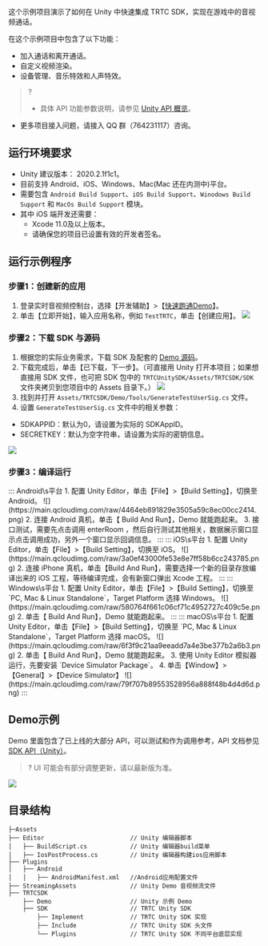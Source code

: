 这个示例项目演示了如何在 Unity 中快速集成 TRTC SDK，实现在游戏中的音视频通话。

在这个示例项目中包含了以下功能：
- 加入通话和离开通话。
- 自定义视频渲染。
- 设备管理、音乐特效和人声特效。

>?
>- 具体 API 功能参数说明，请参见 [Unity API 概览](https://cloud.tencent.com/document/product/647/55158)。
- 更多项目接入问题，请接入 QQ 群（764231117）咨询。

## 运行环境要求
- Unity 建议版本： 2020.2.1f1c1。
- 目前支持 Android、iOS、Windows、Mac(Mac 还在内测中)平台。
- 需要包含 `Android Build Support`、`iOS Build Support`、`Winodows Build Support` 和 `MacOs Build Support` 模块。
- 其中 iOS 端开发还需要：
  - Xcode 11.0及以上版本。
  - 请确保您的项目已设置有效的开发者签名。

## 运行示例程序
[](id:step1)
### 步骤1：创建新的应用
1. 登录实时音视频控制台，选择【开发辅助】>【[快速跑通Demo](https://console.cloud.tencent.com/trtc/quickstart)】。
2. 单击【立即开始】，输入应用名称，例如 `TestTRTC`，单击【创建应用】。
![](https://main.qcloudimg.com/raw/7178fb5203b8c1ad9eb4a3b7a3c008d7.png)

[](id:step2)
### 步骤2：下载 SDK 与源码
1. 根据您的实际业务需求，下载 SDK 及配套的 [Demo 源码](https://tccweb-1258344699.cos.ap-nanjing.myqcloud.com/sdk/trtc/unity/TRTCUnitySDK.zip)。
2. 下载完成后，单击【已下载，下一步】。（可直接用 Unity 打开本项目；如果想直接用 SDK 文件，也可把 SDK 包中的 `TRTCUnitySDK/Assets/TRTCSDK/SDK` 文件夹拷贝到您项目中的 Assets 目录下。）
![](https://main.qcloudimg.com/raw/a452f35ef0efe73124b301084e1a77f4.png)
3. 找到并打开 `Assets/TRTCSDK/Demo/Tools/GenerateTestUserSig.cs` 文件。
4. 设置 `GenerateTestUserSig.cs` 文件中的相关参数：
  <ul><li>SDKAPPID：默认为0，请设置为实际的 SDKAppID。</li>
  <li>SECRETKEY：默认为空字符串，请设置为实际的密钥信息。</li></ul> 
	<img src="https://main.qcloudimg.com/raw/4dad4541a4a0d400441e9cd75c07ba1e.png"/>

[](id:step3)
### 步骤3：编译运行
<dx-tabs>
::: Android\s平台
1. 配置 Unity Editor，单击【File】>【Build Setting】，切换至 Android。
![](https://main.qcloudimg.com/raw/4464eb891829e3505a59c8ec00cc2414.png)
2. 连接 Android 真机，单击【 Build And Run】，Demo 就能跑起来。
3. 接口测试，需要先点击调用 enterRoom ，然后自行测试其他相关，数据展示窗口显示点击调用成功，另外一个窗口显示回调信息。
:::
::: iOS\s平台
1. 配置 Unity Editor，单击【File】>【Build Setting】，切换至 iOS。
![](https://main.qcloudimg.com/raw/3a0ef43000fe53e8e7ff58b6cc243785.png)
2. 连接 iPhone 真机，单击【Build And Run】，需要选择一个新的目录存放编译出来的 iOS 工程，等待编译完成，会有新窗口弹出 Xcode 工程。
:::
::: Windows\s平台
1. 配置 Unity Editor，单击【File】>【Build Setting】，切换至 `PC, Mac & Linux Standalone`，Target Platform 选择 Windows。
![](https://main.qcloudimg.com/raw/580764f661c06cf71c4952727c409c5e.png)
2. 单击【 Build And Run】，Demo 就能跑起来。
:::
::: macOS\s平台
1. 配置 Unity Editor，单击【File】>【Build Setting】，切换至 `PC, Mac & Linux Standalone`，Target Platform 选择 macOS。
![](https://main.qcloudimg.com/raw/6f3f9c21aa9eeadd7a4e3be377b2a6b3.png)
2. 单击【 Build And Run】，Demo 就能跑起来。
3. 使用 Unity Editor 模拟器运行，先要安装 `Device Simulator Package`。
4. 单击【Window】>【General】>【Device Simulator】
![](https://main.qcloudimg.com/raw/79f707b89553528956a888f48b4d4d6d.png)
:::
</dx-tabs>


[](id:demo)
## Demo示例
Demo 里面包含了已上线的大部分 API，可以测试和作为调用参考，API 文档参见 [SDK API（Unity）](https://cloud.tencent.com/document/product/647/55158)。
>? UI 可能会有部分调整更新，请以最新版为准。

![](https://main.qcloudimg.com/raw/2ce3ab51c6fdc843c1e8b086b55840c0.png)

## 目录结构
```
├─Assets
├── Editor                        // Unity 编辑器脚本
│   ├── BuildScript.cs            // Unity 编辑器build菜单
│   ├── IosPostProcess.cs         // Unity 编辑器构建ios应用脚本
├── Plugins
│   ├── Android                   
│   │   ├── AndroidManifest.xml   //Android应用配置文件
├── StreamingAssets               // Unity Demo 音视频流文件
├── TRTCSDK
    ├── Demo                      // Unity 示例 Demo
    ├── SDK                       // TRTC Unity SDK
        ├── Implement             // TRTC Unity SDK 实现
        ├── Include               // TRTC Unity SDK 头文件
        └── Plugins               // TRTC Unity SDK 不同平台底层实现
            
```
